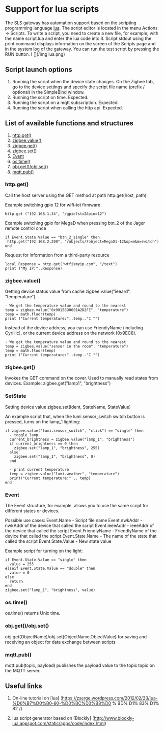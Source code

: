 # Support for lua scripts

The SLS gateway has automation support based on the scripting programming language [lua](https://ru.wikipedia.org/wiki/Lua). The script editor is located in the menu Actions -> Scripts. To write a script, you need to create a new file, for example, with the name script.lua and enter the lua code into it.
Script stdout using the print command displays information on the screen of the Scripts page and in the system log of the gateway. You can run the test script by pressing the RUN button.
! [](/img lua.png)


## Script launch options
1) Running the script when the device state changes. On the Zigbee tab, go to the device settings and specify the script file name (prefix / optional) in the SimpleBind window.
2) Running the script on time. Expected.
3) Running the script on a mqtt subscription. Expected.
4) Running the script when calling the http api. Expected.


## List of available functions and structures
1) [http.get()](lua_rus.md#http.get ())
2) [zigbee.value()](lua_rus.md#zigbee.value ())
3) [zigbee.get()](lua_rus.md#zigbee.get ())
4) [zigbee.set()](lua_rus.md#zigbee.set ())
5) [Event](lua_rus.md#event)
6) [os.time()](lua_rus.md#os.time())
7) [obj.get()/obj.set()](lua_rus.md#obj.get()/obj.set())
8) [mqtt.pub()](lua_rus.md#mqtt.pub())


### http.get()
Call the host server using the GET method at path http.get(host, path)


Example switching gpio 12 for wifi-iot firmware
```
http.get ("192.168.1.34", "/gpio?st=2&pin=12")
```

Example switching gpio for MegaD when pressing btn_2 of the Jager remote control once
```
if Event.State.Value == "btn_2_single" then
 http.get("192.168.2.200", "/objects/?object=MegaD1-12&op=m&m=switch")
end
```

Request for information from a third-party resource
```
local Response = http.get("wtfismyip.com", "/text")
print ("My IP:"..Response)
```

### zigbee.value()
Getting device status value from cache zigbee.value("ieeard", "temperature")

```
- We get the temperature value and round to the nearest
temp = zigbee.value("0x00158D0001A2D2FE", "temperature")
temp = math.floor(temp)
print ("Current temperature:"..temp.."C °")
```

Instead of the device address, you can use FriendlyName (including Cyrillic), or the current device address on the network (0x9EC8).
```
- We get the temperature value and round to the nearest
temp = zigbee.value("sensor in the room", "temperature")
temp = math.floor(temp)
print ("Current temperature:"..temp.."C °")
```

### zigbee.get()
Invokes the GET command on the cover. Used to manually read states from devices.
Example: zigbee.get("lamp1", "brightness")

### SetState
Setting device value zigbee.set(Ident, StateName, StateValue)

An example script that, when the lumi.sensor_switch switch button is pressed, turns on the lamp_1 lighting:
```
if zigbee.value("lumi.sensor_switch", "click") == "single" then
  - toggle lamp
  current_brightness = zigbee.value("lamp_1", "brightness")
  if current_brightness == 0 then
    zigbee.set("lamp_1", "brightness", 255)
  else
    zigbee.set("lamp_1", "brightness", 0)
  end
 
  - print current temperature
  temp = zigbee.value("lumi.weather", "temperature")
  print("Current temperature:" .. temp)
end
```
### Event
The Event structure, for example, allows you to use the same script for different states or devices.

Possible use cases:
Event.Name - Script file name
Event.nwkAddr - nwkAddr of the device that called the script
Event.ieeeAddr - ieeeAddr of the device that called the script
Event.FriendlyName - FriendlyName of the device that called the script
Event.State.Name - The name of the state that called the script
Event.State.Value - New state value

Example script for turning on the light:
```
if Event.State.Value == "single" then
  value = 255
elseif Event.State.Value == "double" then
  value = 0
else
  return
end
zigbee.set("lamp_1", "brightness", value)
```

### os.time()
os.time() returns Unix time.

### obj.get()/obj.set()
obj.get(ObjectName)/obj.set(ObjectName,ObjectValue) for saving and receiving an object for data exchange between scripts

### mqtt.pub()
mqtt.pub(topic, payload) publishes the payload value to the topic topic on the MQTT server.


## Useful links
1) On-line tutorial on [lua] (https://zserge.wordpress.com/2012/02/23/lua-%D0%B7%D0%B0-60-%D0%BC%D0%B8%D0 % BD% D1% 83% D1% 82 /)

2) lua script generator based on [Blockly] (http://www.blockly-lua.appspot.com/static/apps/code/index.html)
